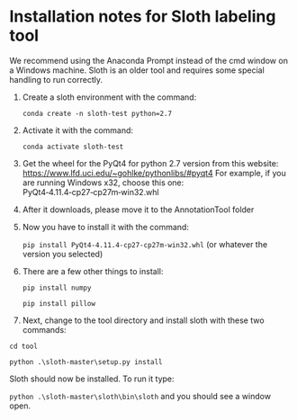 # Installation notes for Sloth labeling tool


We recommend using the Anaconda Prompt instead of the cmd window on a Windows machine.  Sloth is an older tool and requires some special handling to run correctly.
1. Create a sloth environment with the command:

   `conda create -n sloth-test python=2.7`
2. Activate it with the command:

   `conda activate sloth-test`
3. Get the wheel for the PyQt4 for python 2.7 version from this website: https://www.lfd.uci.edu/~gohlke/pythonlibs/#pyqt4
    For example, if you are running Windows x32, choose this one: PyQt4‑4.11.4‑cp27‑cp27m‑win32.whl
4. After it downloads, please move it to the AnnotationTool  folder
5. Now you have to install it with the command:

   `pip install PyQt4‑4.11.4‑cp27‑cp27m‑win32.whl`
(or whatever the version you selected)
6. There are a few other things to install: 

   `pip install numpy`

   `pip install pillow`
7.  Next, change to the tool directory and install sloth with these two commands:

   `cd tool`

   `python .\sloth-master\setup.py install`
  
Sloth should now be installed.  To run it type:

   `python .\sloth-master\sloth\bin\sloth`
and you should see a window open.
